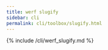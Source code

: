 ```yaml
---
title: werf slugify
sidebar: cli
permalink: cli/toolbox/slugify.html
---
```


{% include /cli/werf_slugify.md %}
